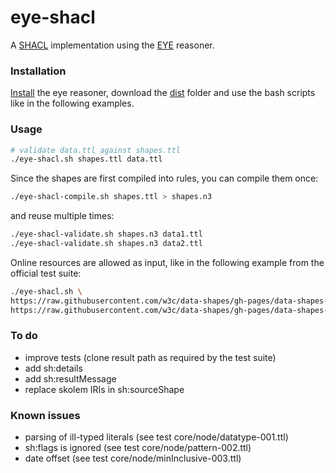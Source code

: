 # eye-shacl

A [SHACL](https://www.w3.org/TR/shacl/) implementation using the [EYE](https://eyereasoner.github.io/eye/) reasoner.

### Installation
[Install](https://github.com/eyereasoner/eye?tab=readme-ov-file#installation) the eye reasoner, download the [dist](/dist) folder and use the bash scripts like in the following examples.

### Usage
```bash
# validate data.ttl against shapes.ttl
./eye-shacl.sh shapes.ttl data.ttl
```

Since the shapes are first compiled into rules, you can compile them once:
```bash
./eye-shacl-compile.sh shapes.ttl > shapes.n3
```

and reuse multiple times:
```bash
./eye-shacl-validate.sh shapes.n3 data1.ttl
./eye-shacl-validate.sh shapes.n3 data2.ttl
```

Online resources are allowed as input, like in the following example from the official test suite:
```bash
./eye-shacl.sh \
https://raw.githubusercontent.com/w3c/data-shapes/gh-pages/data-shapes-test-suite/tests/core/complex/personexample.ttl \
https://raw.githubusercontent.com/w3c/data-shapes/gh-pages/data-shapes-test-suite/tests/core/complex/personexample.ttl
```


### To do
- improve tests (clone result path as required by the test suite)
- add sh:details
- add sh:resultMessage
- replace skolem IRIs in sh:sourceShape

### Known issues
- parsing of ill-typed literals (see test core/node/datatype-001.ttl)
- sh:flags is ignored (see test core/node/pattern-002.ttl)
- date offset (see test core/node/minInclusive-003.ttl)